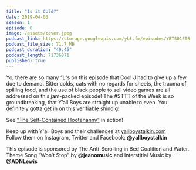 ```yaml
---
title: "Is it Cold?"
date: 2019-04-03
season: 1
episode: 8
image: /assets/cover.jpeg
podcast_link: https://storage.googleapis.com/ybt.fm/episodes/YBTS01E08.mp3
podcast_file_size: 71.7 MB
podcast_duration: "49:45"
podcast_length: 71736871
published: true
---
```


Yo, there are so many “L”s on this episode that Cool J had to give up a few due to demand. Bitter colds, cats with no regards for sheets, the trauma of spilling food, and the use of black people to sell video games are all addressed on this jam-packed episode! The #STTT of the Week is so groundbreaking, that Y’all Boys are straight up unable to even. You definitely gotta get in on this verifiable shindig!

See [“The Self-Contained Hootenanny”](https://www.youtube.com/watch?v=zh-lKF6UuLk) in action!

Keep up with Y'all Boys and their challenges at [yallboystalkin.com](https://yallboystalkin.com)
<br>Follow them on Instagram, Twitter and Facebook: **@yallboystalkin**

This episode is sponsored by The Anti-Scrolling in Bed Coalition and Water. 
<br>Theme Song “Won’t Stop” by **@jeanomusic** and Interstitial Music by **@ADNLewis**